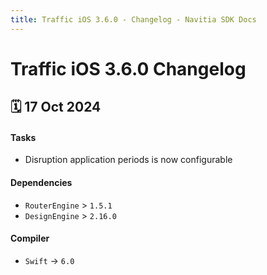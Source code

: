 ```yaml
---
title: Traffic iOS 3.6.0 - Changelog - Navitia SDK Docs
---
```


# Traffic iOS 3.6.0 Changelog

<h2>🗓 17 Oct 2024</h2>

#### Tasks
- Disruption application periods is now configurable

#### Dependencies
 - `RouterEngine` > `1.5.1`
 - `DesignEngine` > `2.16.0`

#### Compiler
-  `Swift` -> `6.0`